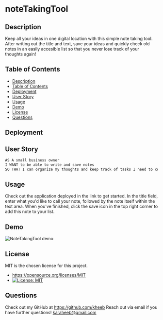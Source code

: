 # noteTakingTool

## Description
Keep all your ideas in one digital location with this simple note taking tool. After writing out the title and text, save your ideas and quickly check old notes in an easily accesible list so that you never lose track of your thoughts again!

## Table of Contents
 - [Description](#description)
 - [Table of Contents](#table-of-contents)
 - [Deployment](#deployment)
 - [User Story](#user-story)
 - [Usage](#usage)
 - [Demo](#demo)
 - [License](#license)
 - [Questions](#questions)

## Deployment


## User Story
```md
AS A small business owner
I WANT to be able to write and save notes
SO THAT I can organize my thoughts and keep track of tasks I need to complete
```

## Usage
Check out the application deployed in the link to get started. In the title field, enter what you'd like to call your note, followed by the note itself within the text area. When you've finished, click the save icon in the top right corner to add this note to your list.

## Demo
![NoteTakingTool demo]()
  
## License
MIT is the chosen license for this project.
* https://opensource.org/licenses/MIT
* [![License: MIT](https://img.shields.io/badge/License-MIT-yellow.svg)](https://opensource.org/licenses/MIT)


## Questions
Check out my GitHub at https://github.com/kheeb
Reach out via email if you have further questions!
karaheeb@gmail.com